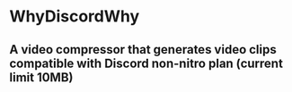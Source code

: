 # WhyDiscordWhy
## A video compressor that generates video clips compatible with Discord non-nitro plan (current limit 10MB)

